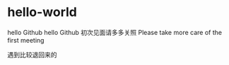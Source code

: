 # hello-world
hello Github
hello Github
初次见面请多多关照
Please take more care of the first meeting

遇到比较退回来的
